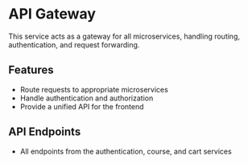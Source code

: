 # API Gateway

This service acts as a gateway for all microservices, handling routing, authentication, and request forwarding.

## Features
- Route requests to appropriate microservices
- Handle authentication and authorization
- Provide a unified API for the frontend

## API Endpoints
- All endpoints from the authentication, course, and cart services
